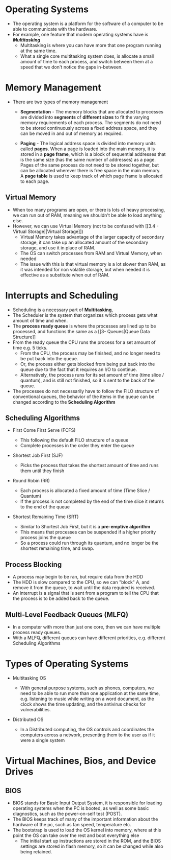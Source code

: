 # Operating Systems

- The operating system is a platform for the software of a computer to be able to communicate with the hardware.
- For example, one feature that modern operating systems have is ***Multitasking***
	- Multitasking is where you can have more that one program running at the same time. 
	- What a single core multitasking system does, is allocate a small amount of time to each process, and switch between them at a speed that we don't notice the gaps in-between.

# Memory Management

- There are two types of memory management
	- **Segmentation** - The memory blocks that are allocated to processes are divided into **segments** of **different sizes** to fit the varying memory requirements of each process. The segments do not need to be stored continuously across a fixed address space, and they can be moved in and out of memory as required.

	- **Paging** - The logical address space is divided into memory units called **pages**. When a page is loaded into the main memory, it is stored in a **page frame**, which is a block of sequential addresses that is the same size (has the same number of addresses) as a page. Pages of the same process do not need to be stored together, but can be allocated wherever there is free space in the main memory. A **page table** is used to keep track of which page frame is allocated to each page.



## Virtual Memory

- When too many programs are open, or there is lots of heavy processing, we can run out of RAM, meaning we shouldn't be able to load anything else. 
- However, we can use Virtual Memory (not to be confused with [[3.4 - Virtual Storage||Virtual Storage]])
	- Virtual Memory takes advantage of the larger capacity of secondary storage, it can take up an allocated amount of the secondary storage, and use it in place of RAM.
	- The OS can switch processes from RAM and Virtual Memory, when needed
	- The issue with this is that virtual memory is a lot slower than RAM, as it was intended for non volatile storage, but when needed it is effective as a substitute when out of RAM.

# Interrupts and Scheduling

- Scheduling is a necessary part of **Multitasking**,
- The Scheduler is the system that organizes which process gets what amount of time and when.
- The **process ready queue** is where the processes are lined up to be processed, and functions the same as a [[3- Queues|Queue Data Structure]] 
- From the ready queue the CPU runs the process for a set amount of time e.g. 5 ticks.
	- From the CPU, the process may be finished, and no longer need to be put back into the queue.
	- Or, the process either gets blocked from being put back into the queue due to the fact that it requires an I/O to continue.
	- Alternatively, the process runs for its set amount of time (time slice / quantum), and is still not finished, so it is sent to the back of the queue.
- The processes do not necessarily have to follow the FILO structure of conventional queues, the behavior of the items in the queue can be changed according to the **Scheduling Algorithm** 

## Scheduling Algorithms

- First Come First Serve (FCFS)
	- This following the default FILO structure of a queue
	- Complete processes in the order they enter the queue

- Shortest Job First (SJF)
	- Picks the process that takes the shortest amount of time and runs them until they finish

- Round Robin (RR)
	- Each process is allocated a fixed amount of time (Time Slice / Quantum)
	- If the process is not completed by the end of the time slice it returns to the end of the queue

- Shortest Remaining Time (SRT)
	- Similar to Shortest Job First, but it is a **pre-emptive algorithm**
	- This means that processes can be suspended if a higher priority process joins the queue
	- So a process could run through its quantum, and no longer be the shortest remaining time, and swap.

## Process Blocking

 - A process may begin to be ran, but require data from the HDD
 - The HDD is slow compared to the CPU, so we can "block" A, and remove it from the queue, to wait until the data required is received.
 - An interrupt is a signal that is sent from a program to tell the CPU that the process is to be added back to the queue.

## Multi-Level Feedback Queues (MLFQ)

- In a computer with more than just one core, then we can have multiple process ready queues.
- With a MLFQ, different queues can have different priorities, e.g. different Scheduling Algorithms


# Types of Operating Systems


- Multitasking OS
	- With general purpose systems, such as phones, computers, we need to be able to run more than one application at the same time, e.g. listening to music while writing on a word document, as the clock shows the time updating, and the antivirus checks for vulnerabilities.

- Distributed OS
	- In a Distributed computing, the OS controls and coordinates the computers across a network, presenting them to the user as if it were a single system



# Virtual Machines, Bios, and Device Drives

## BIOS 

- BIOS stands for Basic Input Output System, it is responsible for loading operating systems when the PC is booted, as well as some basic diagnostics, such as the power-on-self test (POST).
- The BIOS keeps track of many of the important information about the hardware of the pc, such as fan speed, temperature etc.
- The bootstrap is used to load the OS kernel into memory, where at this point the OS can take over the rest and boot everything else
	- The initial start up instructions are stored in the ROM, and the BIOS settings are stored in flash memory, so it can be changed while also being retained.
